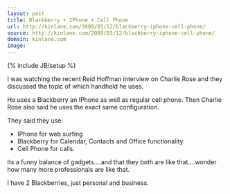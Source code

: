 ```yaml
---
layout: post
title: Blackberry + IPhone + Cell Phone
url: http://kinlane.com/2009/03/12/blackberry-iphone-cell-phone/
source: http://kinlane.com/2009/03/12/blackberry-iphone-cell-phone/
domain: kinlane.com
image: 
---
```

{% include JB/setup %}<p>I was watching the recent Reid Hoffman interview on Charlie Rose and they discussed the topic of which handheld he uses.<p></p>
He uses a Blackberry an IPhone as well as regular cell phone. Then Charlie Rose also said he uses the exact same configuration.<p></p>
They said they use:
<ul class="mainlist">
	<li>IPhone for web surfing</li>
	<li>Blackberry for Calendar, Contacts and Office functionality.</li>
	<li>Cell Phone for calls.</li>
</ul>
Its a funny balance of gadgets....and that they both are like that....wonder how many more professionals are like that.<p></p>
I have 2 Blackberries, just personal and business.</p>
